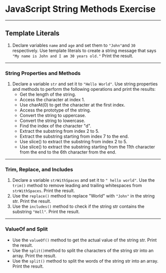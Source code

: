 # JavaScript String Methods Exercise

---

## Template Literals

1. Declare variables `name` and `age` and set them to `"John"`and `30` respectively.
   Use template literals to create a string message that says `"My name is John and I am 30 years old."` Print the result.

---

### String Properties and Methods

1. Declare a variable `str` and set it to `"Hello World"`.
   Use string properties and methods to perform the following operations and print the results:
   - Get the length of the string.
   - Access the character at index 1.
   - Use charAt(0) to get the character at the first index.
   - Access the prototype of the string.
   - Convert the string to uppercase.
   - Convert the string to lowercase.
   - Find the index of the character "d".
   - Extract the substring from index 2 to 5.
   - Extract the substring starting from index 7 to the end.
   - Use slice() to extract the substring from index 2 to 5.
   - Use slice() to extract the substring starting from the 11th character from the end to the 6th character from the end.

---

### Trim, Replace, and Includes

1. Declare a variable `strWithSpaces` and set it to `" hello world"`.
   Use the `trim()` method to remove leading and trailing whitespaces from `strWithSpaces`. Print the result.
2. Use the `replace()` method to replace "World" with `"John"` in the string str. Print the result.
3. Use the `includes()` method to check if the string str contains the substring `"Hell"`. Print the result.

---

### ValueOf and Split

- Use the `valueOf()` method to get the actual value of the string str. Print the result.
- Use the `split()`method to split the characters of the string str into an array. Print the result.
- Use the `split()` method to split the words of the string str into an array. Print the result.
